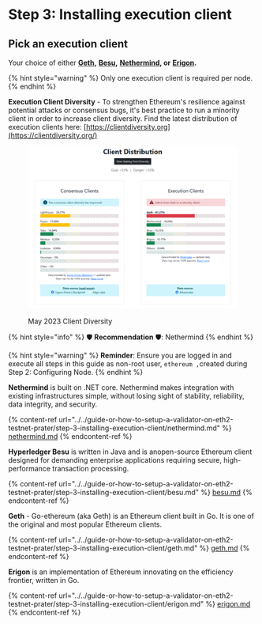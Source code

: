 # Step 3: Installing execution client

## Pick an execution client

Your choice of either [**Geth**](https://geth.ethereum.org)**,** [**Besu**](https://besu.hyperledger.org)**,** [**Nethermind**](https://www.nethermind.io)**, or** [**Erigon**](https://github.com/ledgerwatch/erigon)**.**

{% hint style="warning" %}
Only one execution client is required per node.
{% endhint %}

**Execution Client Diversity** - To strengthen Ethereum's resilience against potential attacks or consensus bugs, it's best practice to run a minority client in order to increase client diversity. Find the latest distribution of execution clients here: [https://clientdiversity.org](https://clientdiversity.org/)

<figure><img src="../../../../.gitbook/assets/clidiv.png" alt=""><figcaption><p>May 2023 Client Diversity</p></figcaption></figure>

{% hint style="info" %}
:shield: **Recommendation** :shield:: Nethermind
{% endhint %}

{% hint style="warning" %}
**Reminder**: Ensure you are logged in and execute all steps in this guide as non-root user, `ethereum ,`created during Step 2: Configuring Node.
{% endhint %}

**Nethermind** is built on .NET core. Nethermind makes integration with existing infrastructures simple, without losing sight of stability, reliability, data integrity, and security.

{% content-ref url="../../guide-or-how-to-setup-a-validator-on-eth2-testnet-prater/step-3-installing-execution-client/nethermind.md" %}
[nethermind.md](../../guide-or-how-to-setup-a-validator-on-eth2-testnet-prater/step-3-installing-execution-client/nethermind.md)
{% endcontent-ref %}

**Hyperledger Besu** is written in Java and is anopen-source Ethereum client designed for demanding enterprise applications requiring secure, high-performance transaction processing.

{% content-ref url="../../guide-or-how-to-setup-a-validator-on-eth2-testnet-prater/step-3-installing-execution-client/besu.md" %}
[besu.md](../../guide-or-how-to-setup-a-validator-on-eth2-testnet-prater/step-3-installing-execution-client/besu.md)
{% endcontent-ref %}

**Geth** - Go-ethereum (aka Geth) is an Ethereum client built in Go. It is one of the original and most popular Ethereum clients.

{% content-ref url="../../guide-or-how-to-setup-a-validator-on-eth2-testnet-prater/step-3-installing-execution-client/geth.md" %}
[geth.md](../../guide-or-how-to-setup-a-validator-on-eth2-testnet-prater/step-3-installing-execution-client/geth.md)
{% endcontent-ref %}

**Erigon** is an implementation of Ethereum innovating on the efficiency frontier, written in Go.

{% content-ref url="../../guide-or-how-to-setup-a-validator-on-eth2-testnet-prater/step-3-installing-execution-client/erigon.md" %}
[erigon.md](../../guide-or-how-to-setup-a-validator-on-eth2-testnet-prater/step-3-installing-execution-client/erigon.md)
{% endcontent-ref %}

